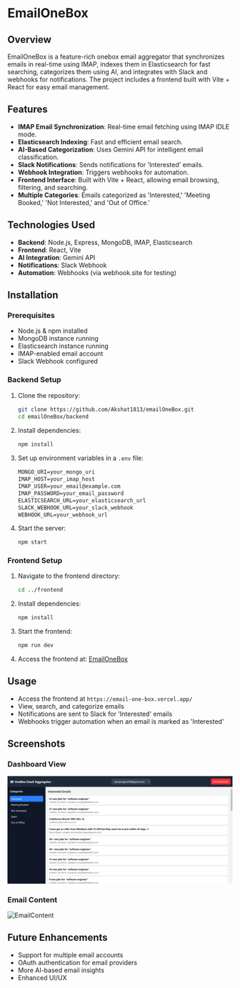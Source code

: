 # EmailOneBox

## Overview

EmailOneBox is a feature-rich onebox email aggregator that synchronizes emails in real-time using IMAP, indexes them in Elasticsearch for fast searching, categorizes them using AI, and integrates with Slack and webhooks for notifications. The project includes a frontend built with Vite + React for easy email management.

## Features

- **IMAP Email Synchronization**: Real-time email fetching using IMAP IDLE mode.
- **Elasticsearch Indexing**: Fast and efficient email search.
- **AI-Based Categorization**: Uses Gemini API for intelligent email classification.
- **Slack Notifications**: Sends notifications for 'Interested' emails.
- **Webhook Integration**: Triggers webhooks for automation.
- **Frontend Interface**: Built with Vite + React, allowing email browsing, filtering, and searching.
- **Multiple Categories**: Emails categorized as 'Interested,' 'Meeting Booked,' 'Not Interested,' and 'Out of Office.'

## Technologies Used

- **Backend**: Node.js, Express, MongoDB, IMAP, Elasticsearch
- **Frontend**: React, Vite
- **AI Integration**: Gemini API
- **Notifications**: Slack Webhook
- **Automation**: Webhooks (via webhook.site for testing)

## Installation

### Prerequisites

- Node.js & npm installed
- MongoDB instance running
- Elasticsearch instance running
- IMAP-enabled email account
- Slack Webhook configured

### Backend Setup

1. Clone the repository:
   ```sh
   git clone https://github.com/Akshat1813/emailOneBox.git
   cd emailOneBox/backend
   ```
2. Install dependencies:
   ```sh
   npm install
   ```
3. Set up environment variables in a `.env` file:
   ```env
   MONGO_URI=your_mongo_uri
   IMAP_HOST=your_imap_host
   IMAP_USER=your_email@example.com
   IMAP_PASSWORD=your_email_password
   ELASTICSEARCH_URL=your_elasticsearch_url
   SLACK_WEBHOOK_URL=your_slack_webhook
   WEBHOOK_URL=your_webhook_url
   ```
4. Start the server:
   ```sh
   npm start
   ```

### Frontend Setup

1. Navigate to the frontend directory:
   ```sh
   cd ../frontend
   ```
2. Install dependencies:
   ```sh
   npm install
   ```
3. Start the frontend:
   ```sh
   npm run dev
   ```
4. Access the frontend at: [EmailOneBox](https://email-one-box.vercel.app/)

## Usage

- Access the frontend at `https://email-one-box.vercel.app/`
- View, search, and categorize emails
- Notifications are sent to Slack for 'Interested' emails
- Webhooks trigger automation when an email is marked as 'Interested'

## Screenshots

### Dashboard View
![Dashboard](screenshots/Dashboard.png)
### Email Content
![EmailContent](screeshots/emailContent.png)
## Future Enhancements

- Support for multiple email accounts
- OAuth authentication for email providers
- More AI-based email insights
- Enhanced UI/UX
